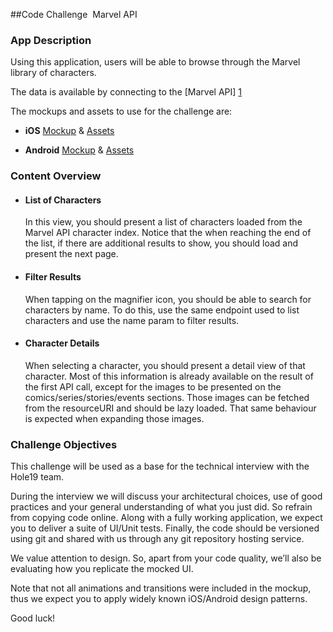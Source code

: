 ##Code Challenge ­ Marvel API 


### **App Description**

Using this application, users will be able to browse through the Marvel library of characters. 

The data is available by connecting to the [Marvel API] [1]

The mockups and assets to use for the challenge are:

- **iOS** [Mockup][2] & [Assets­][3]

- **Android** [Mockup][4] & [Assets­][5]

### Content Overview

- #### List of Characters

	In this view, you should present a list of characters loaded from the Marvel API character index. Notice that the when reaching the end of the list, if there are additional results to show, you should load and present the next page.

- #### Filter Results

	When tapping on the magnifier icon, you should be able to search for characters by name. To do this, use the same endpoint used to list characters and use the name param to filter results.

- #### Character Details

	When selecting a character, you should present a detail view of that character. Most of this information is already available on the result of the first API call, except for the images to be presented on the comics/series/stories/events sections. Those images can be fetched from the resourceURI and should be lazy loaded. That same behaviour is expected when expanding those images.


### **Challenge Objectives**

This challenge will be used as a base for the technical interview with the Hole19 team. 

During the interview we will discuss your architectural choices, use of good practices and your general understanding of 
what you just did. So refrain from copying code online. Along with a fully working application, we expect you to deliver 
a suite of UI/Unit tests. Finally, the code should be versioned using git and shared with us through any 
git repository hosting service.

We value attention to design. So, apart from your code quality, we’ll also be evaluating how you replicate 
the mocked UI. 

Note that not all animations and transitions were included in the mockup, thus we expect you to apply 
widely known iOS/Android design patterns.

Good luck!

[1]: http://developer.marvel.com/          "Marvel API"
[2]: https://marvelapp.com/279b309		    "Mockup"
[3]: http://bit.ly/1LcMgwO				    "Assets"
[4]: https://marvelapp.com/c9d03f			"Mockup"
[5]: http://bit.ly/1SzkwUJ					"Assets"